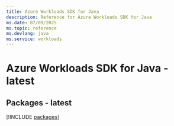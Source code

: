 ```yaml
---
title: Azure Workloads SDK for Java
description: Reference for Azure Workloads SDK for Java
ms.date: 07/09/2025
ms.topic: reference
ms.devlang: java
ms.service: workloads
---
```

# Azure Workloads SDK for Java - latest
## Packages - latest
[!INCLUDE [packages](workloads-index.md)]